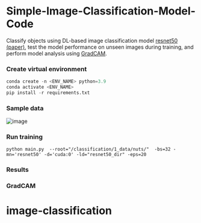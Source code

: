 # Simple-Image-Classification-Model-Code

Classify objects using DL-based image classification model [resnet50](https://github.com/huggingface/pytorch-image-models/blob/main/timm/models/resnet.py) [(paper)](https://www.cv-foundation.org/openaccess/content_cvpr_2016/papers/He_Deep_Residual_Learning_CVPR_2016_paper.pdf), test the model performance on unseen images during training, and perform model analysis using [GradCAM](https://github.com/jacobgil/pytorch-grad-cam).

### Create virtual environment
```python
conda create -n <ENV_NAME> python=3.9
conda activate <ENV_NAME>
pip install -r requirements.txt
```

### Sample data

![image](https://user-images.githubusercontent.com/89576437/222754944-3e69f284-a8df-4561-bb76-40509e91a17f.png)


### Run training 
```
python main.py  --root="/classification/1_data/nuts/"  -bs=32 -mn='resnet50' -d='cuda:0' -ld="resnet50_dir" -eps=20
```

### Results


### GradCAM


# image-classification
